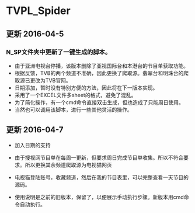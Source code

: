 # TVPL_Spider

## 更新 2016-04-5
### N_SP文件夹中更新了一键生成的脚本。
- 由于亚洲电视台停播，该版本删除了亚视国际台和本港台的节目单获取功能。
- 根据反馈，TVB的两个频道不准确，因此更换了爬取源。翡翠台和明珠台的爬取源已更改为TVB官网。
- 日期添加，暂时没有特别方便的方法，因此将在下一版本实现。
- 采用了一个EXCEL文件多sheet的格式，避免了混乱。
- 为了简化操作，有一个cmd命令直接双击生成，但也造成了只能周日使用。
- 当然也可以调用该脚本，进行一些其他灵活的操作。

## 更新 2016-04-7
- 加入日期的支持
- 由于搜视网节目单在每周一更新，但要求周日完成节目单收集。所以不符合要求。所以更换其余频道爬取源为电视猫网页
- 电视猫登陆账号，收藏频道，然后在我的节目表里，可以完整查看一天节目的源码。

- 使用说明是之前的旧版本，保留了，以便展示手动执行步骤。新版本用cmd命令自动执行。